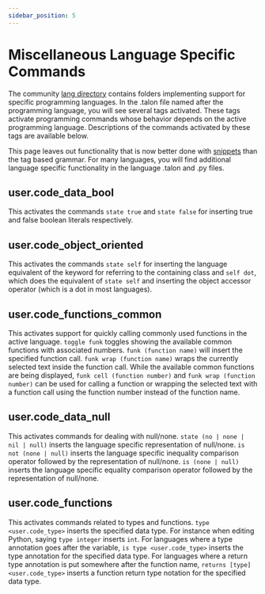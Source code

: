 ```yaml
---
sidebar_position: 5
---
```


# Miscellaneous Language Specific Commands

The community [lang directory](https://github.com/talonhub/community/tree/main/lang) contains folders implementing support for specific programming languages. In the .talon file named after the programming language, you will see several tags activated. These tags activate programming commands whose behavior depends on the active programming language. Descriptions of the commands activated by these tags are available below.

This page leaves out functionality that is now better done with [snippets](snippets.md) than the tag based grammar. For many languages, you will find additional language specific functionality in the language .talon and .py files.

## user.code_data_bool

This activates the commands `state true` and `state false` for inserting true and false boolean literals respectively.

## user.code_object_oriented

This activates the commands `state self` for inserting the language equivalent of the keyword for referring to the containing class and `self dot`, which does the equivalent of `state self` and inserting the object accessor operator (which is a dot in most languages).

## user.code_functions_common

This activates support for quickly calling commonly used functions in the active language. `toggle funk` toggles showing the available common functions with associated numbers. `funk (function name)` will insert the specified function call. `funk wrap (function name)` wraps the currently selected text inside the function call. While the available common functions are being displayed, `funk cell (function number)` and `funk wrap (function number)` can be used for calling a function or wrapping the selected text with a function call using the function number instead of the function name.

## user.code_data_null

This activates commands for dealing with null/none. `state (no | none | nil | null)` inserts the language specific representation of null/none. `is not (none | null)` inserts the language specific inequality comparison operator followed by the representation of null/none. `is (none | null)` inserts the language specific equality comparison operator followed by the representation of null/none.

## user.code_functions

This activates commands related to types and functions. `type <user.code_type>` inserts the specified data type. For instance when editing Python, saying `type integer` inserts `int`. For languages where a type annotation goes after the variable, `is type <user.code_type>` inserts the type annotation for the specified data type. For languages where a return type annotation is put somewhere after the function name, `returns [type] <user.code_type>` inserts a function return type notation for the specified data type.
